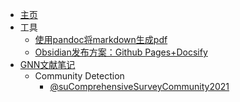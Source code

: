 <!-- _sidebar.md -->

* [主页](README.md)
* 工具
	* [使用pandoc将markdown生成pdf](杂项&未分类/pandoc生成pdf文件.md)
	* [Obsidian发布方案：Github Pages+Docsify](杂项&未分类/Obsidian发布方案：Github%20Pages+Docsify.md)
* [GNN文献笔记](Reading%20notes/README.md)
	* Community Detection
		* [@suComprehensiveSurveyCommunity2021](Reading%20notes/@suComprehensiveSurveyCommunity2021.md)

